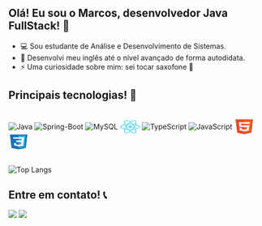 ## Olá! Eu sou o Marcos, desenvolvedor Java FullStack! 👋

- 💻 Sou estudante de Análise e Desenvolvimento de Sistemas.
- 💬 Desenvolvi meu inglês até o nível avançado de forma autodidata.
- ⚡ Uma curiosidade sobre mim: sei tocar saxofone 🎷

## Principais tecnologias! 🚀

<div style="display: inline_block"><br>
  <img align="center" alt="Java" height="30" width="40" src="https://cdn.jsdelivr.net/gh/devicons/devicon@latest/icons/java/java-original.svg">
  <img align="center" alt="Spring-Boot" height="30" width="40" src="https://cdn.jsdelivr.net/gh/devicons/devicon@latest/icons/spring/spring-original.svg">
  <img align="center" alt="MySQL" height="30" width="40" src="https://cdn.jsdelivr.net/gh/devicons/devicon@latest/icons/mysql/mysql-original.svg">
  <img align="center" alt="React" height="30" width="40" src="https://raw.githubusercontent.com/devicons/devicon/master/icons/react/react-original.svg">
  <img align="center" alt="TypeScript" height="30" width="40" src="https://cdn.jsdelivr.net/gh/devicons/devicon@latest/icons/typescript/typescript-original.svg">
  <img align="center" alt="JavaScript" height="30" width="40" src="https://cdn.jsdelivr.net/gh/devicons/devicon@latest/icons/javascript/javascript-original.svg">  
  <img align="center" alt="HTML" height="30" width="40" src="https://raw.githubusercontent.com/devicons/devicon/master/icons/html5/html5-original.svg">
  <img align="center" alt="CSS" height="30" width="40" src="https://raw.githubusercontent.com/devicons/devicon/master/icons/css3/css3-original.svg">
</div>

<br>

![Top Langs](https://github-readme-stats.vercel.app/api/top-langs/?username=marcoslopesdev&layout=compact&langs_count=5&theme=dracula)

## Entre em contato! 📞

<div> 
  <a href = "mailto:99marcoslopes@gmail.com"><img src="https://img.shields.io/badge/Gmail-D14836?style=for-the-badge&logo=gmail&logoColor=white" target="_blank"></a>  
  <a href="https://www.linkedin.com/in/marcosaflopes/" target="_blank"><img src="https://img.shields.io/badge/-LinkedIn-%230077B5?style=for-the-badge&logo=linkedin&logoColor=white" target="_blank"></a> 
</div>

